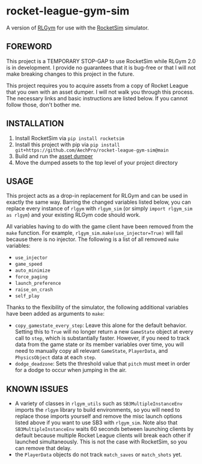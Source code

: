 # rocket-league-gym-sim
A version of [RLGym](https://www.rlgym.org) for use with the [RocketSim](https://github.com/ZealanL/RocketSim) simulator.

## FOREWORD
This project is a TEMPORARY STOP-GAP to use RocketSim while RLGym 2.0 is in development. I provide no guarantees that it is bug-free or that I will not make breaking changes to this project in the future.

This project requires you to acquire assets from a copy of Rocket League that you own with an asset dumper. I will not walk you through this process. The necessary links and basic instructions are listed below. If you cannot follow those, don't bother me.

## INSTALLATION
1. Install RocketSim via `pip install rocketsim` 
2. Install this project with pip via `pip install git+https://github.com/AechPro/rocket-league-gym-sim@main`
3. Build and run the [asset dumper](https://github.com/ZealanL/RLArenaCollisionDumper)
4. Move the dumped assets to the top level of your project directory

## USAGE
This project acts as a drop-in replacement for RLGym and can be used in exactly the same way. Barring the changed variables listed below, you can replace every instance of `rlgym` with `rlgym_sim` (or simply `import rlgym_sim as rlgym`) and your existing RLGym code should work. 

All variables having to do with the game client have been removed from the `make` function. For example, `rlgym_sim.make(use_injector=True)` will fail because there is no injector. The following is a list of all removed `make` variables:
- `use_injector`
- `game_speed`
- `auto_minimize`
- `force_paging`
- `launch_preference`
- `raise_on_crash`
- `self_play`

Thanks to the flexibility of the simulator, the following additional variables have been added as arguments to `make`:
- `copy_gamestate_every_step`: Leave this alone for the default behavior. Setting this to `True` will no longer return a new `GameState` object at every call to `step`, which is substantially faster. However, if you need to track data from the game state or its member variables over time, you will need to manually copy all relevant `GameState`, `PlayerData`, and `PhysicsObject` data at each `step`.
- `dodge_deadzone`: Sets the threshold value that `pitch` must meet in order for a dodge to occur when jumping in the air.

## KNOWN ISSUES
- A variety of classes in `rlgym_utils` such as `SB3MultipleInstanceEnv` imports the `rlgym` library to build environments, so you will need to replace those imports yourself and remove the misc launch options listed above if you want to use SB3 with `rlgym_sim`. Note also that `SB3MultipleInstanceEnv` waits 60 seconds between launching clients by default because multiple Rocket League clients will break each other if launched simultaneously. This is not the case with RocketSim, so you can remove that delay.
- the `PlayerData` objects do not track `match_saves` or `match_shots` yet.
